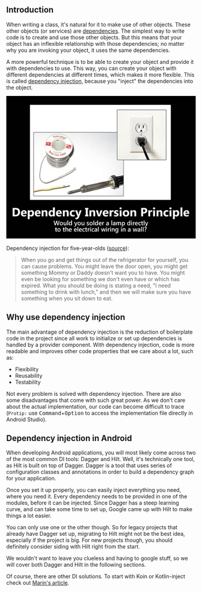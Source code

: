 ## Introduction

When writing a class, it's natural for it to make use of other objects. These other objects (or services) are [dependencies](http://tutorials.jenkov.com/ood/understanding-dependencies.html#whatis). The simplest way to write code is to create and use those other objects. But this means that your object has an inflexible relationship with those dependencies; no matter why you are invoking your object, it uses the same dependencies.

A more powerful technique is to be able to create your object and provide it with dependencies to use. This way, you can create your object with different dependencies at different times, which makes it more flexible. This is called [dependency injection](https://en.wikipedia.org/wiki/Dependency_injection), because you "inject" the dependencies into the object.

![Dependency inversion principle](/img/dependecy_inversion_principle.jpg "Example of dependency inversion principle")

Dependency injection for five-year-olds ([source](http://stackoverflow.com/a/1638961/2643666)):

> When you go and get things out of the refrigerator for yourself, you can cause problems. You might leave the door open, you might get something Mommy or Daddy doesn't want you to have. You might even be looking for something we don't even have or which has expired.
> What you should be doing is stating a need, "I need something to drink with lunch," and then we will make sure you have something when you sit down to eat.


## Why use dependency injection

The main advantage of dependency injection is the reduction of boilerplate code in the project since all work to initialize or set up dependencies is handled by a provider component. With dependency injection, code is more readable and improves other code properties that we care about a lot, such as:

  * Flexibility
  * Reusability
  * Testability

Not every problem is solved with dependency injection. There are also some disadvantages that come with such great power. As we don't care about the actual implementation, our code can become difficult to trace (`Protip:` use <kbd>Command</kbd>+<kbd>Option</kbd> to access the implementation file directly in Android Studio).


## Dependency injection in Android

When developing Android applications, you will most likely come across two of the most common DI tools: Dagger and Hilt. Well, it's technically one tool, as Hilt is built on top of Dagger. Dagger is a tool that uses series of configuration classes and annotations in order to build a dependency graph for your application.

Once you set it up properly, you can easily inject everything you need, where you need it. Every dependency needs to be provided in one of the modules, before it can be injected. Since Dagger has a steep learning curve, and can take some time to set up, Google came up with Hilt to make things a lot easier.

You can only use one or the other though. So for legacy projects that already have Dagger set up, migrating to Hilt might not be the best idea, especially if the project is big. For new projects though, you should definitely consider siding with Hilt right from the start.

We wouldn't want to leave you clueless and having to google stuff, so we will cover both Dagger and Hilt in the following sections.

Of course, there are other DI solutions. To start with Koin or Kotlin-inject check out [Marin's article](https://infinum.com/blog/koin-vs-kotlin-inject-dependency-injection/).
